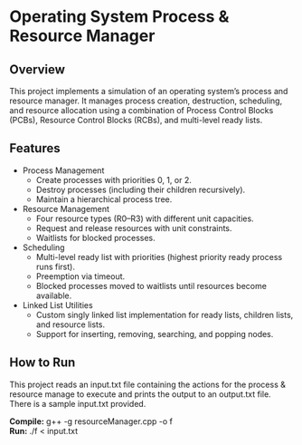 # Operating System Process & Resource Manager

## Overview

This project implements a simulation of an operating system’s process and resource manager. It manages process creation, destruction, scheduling, and resource allocation using a combination of Process Control Blocks (PCBs), Resource Control Blocks (RCBs), and multi-level ready lists.

## Features

* Process Management
  * Create processes with priorities 0, 1, or 2.
  * Destroy processes (including their children recursively).
  * Maintain a hierarchical process tree.
* Resource Management
  *  Four resource types (R0–R3) with different unit capacities.
  *  Request and release resources with unit constraints.
  *  Waitlists for blocked processes.
* Scheduling
  * Multi-level ready list with priorities (highest priority ready process runs first).
  * Preemption via timeout.
  * Blocked processes moved to waitlists until resources become available.
* Linked List Utilities
  * Custom singly linked list implementation for ready lists, children lists, and resource lists.
  * Support for inserting, removing, searching, and popping nodes.
 
## How to Run

This project reads an input.txt file containing the actions for the process & resource manage to execute and prints the output to an output.txt file. There is a sample input.txt provided. 

**Compile:** g++ -g resourceManager.cpp -o f <br>
**Run:** ./f < input.txt

